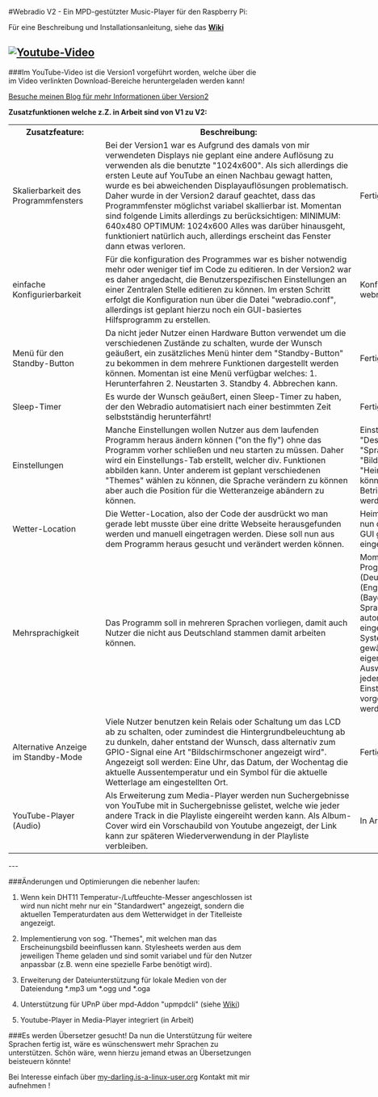 #Webradio V2 - Ein MPD-gestützter Music-Player für den Raspberry Pi:

Für eine Beschreibung und Installationsanleitung, siehe das **[Wiki](https://github.com/Acer54/Webradio_v2/wiki/startseite)**

[![Youtube-Video](http://img.youtube.com/vi/8zRfpBta6v8/0.jpg)](https://www.youtube.com/watch?v=8zRfpBta6v8)
---
###Im YouTube-Video ist die Version1 vorgeführt worden, welche über die im Video verlinkten Download-Bereiche heruntergeladen werden kann!

<a href="http://my-darling.is-a-linux-user.org/?p=349">Besuche meinen Blog für mehr Informationen über Version2</a>

__**Zusatzfunktionen welche z.Z. in Arbeit sind von V1 zu V2:**__
<table style="undefined;table-layout: fixed; width: 864px">
<colgroup>
<col style="width: 199px">
<col style="width: 665px">
</colgroup>
  <tr>
    <th>Zusatzfeature:</th>
    <th>Beschreibung:</th>
    <th>Status:</th>
  </tr>
  <tr>
    <td>Skalierbarkeit des Programmfensters</td>
    <td>Bei der Version1 war es Aufgrund des damals von mir verwendeten Displays nie geplant eine andere Auflösung zu
    verwenden als die benutzte "1024x600". Als sich allerdings die ersten Leute auf YouTube an einen Nachbau gewagt
    hatten, wurde es bei abweichenden Displayauflösungen problematisch. Daher wurde in der Version2 darauf geachtet,
    dass das Programmfenster möglichst variabel skallierbar ist. Momentan sind folgende Limits allerdings zu
    berücksichtigen:
    MINIMUM: 640x480
    OPTIMUM: 1024x600
    Alles was darüber hinausgeht, funktioniert natürlich auch, allerdings erscheint das Fenster dann etwas verloren.</td>
    <td>Fertig!</td>
  </tr>
  <tr>
    <td>einfache Konfigurierbarkeit</td>
    <td>Für die konfiguration des Programmes war es bisher notwendig mehr oder weniger tief im Code zu editieren.
    In der Version2 war es daher angedacht, die Benutzerspezifischen Einstellungen an einer Zentralen Stelle editieren
    zu können. Im ersten Schritt erfolgt die Konfiguration nun über die Datei "webradio.conf", allerdings ist geplant
    hierzu noch ein GUI-basiertes Hilfsprogramm zu erstellen.</td>
    <td>Konfiguration über webradio.conf</td>
  </tr>
  <tr>
    <td>Menü für den Standby-Button</td>
    <td>Da nicht jeder Nutzer einen Hardware Button verwendet um die verschiedenen Zustände zu schalten, wurde der
    Wunsch geäußert, ein zusätzliches Menü hinter dem "Standby-Button" zu bekommen in dem mehrere Funktionen
    dargestellt werden können.
    Momentan ist eine Menü verfügbar welches:
    1. Herunterfahren
    2. Neustarten
    3. Standby
    4. Abbrechen
    kann.</td>
    <td>Fertig!</td>
  </tr>
  <tr>
    <td>Sleep-Timer</td>
    <td>Es wurde der Wunsch geäußert, einen Sleep-Timer zu haben, der den Webradio automatisiert nach einer bestimmten
    Zeit selbstständig herunterfährt!</td>
    <td>Fertig!</td>
  </tr>
  <tr>
    <td>Einstellungen</td>
    <td>Manche Einstellungen wollen Nutzer aus dem laufenden Programm heraus ändern können ("on the fly") ohne das
    Programm vorher schließen und neu starten zu müssen. Daher wird ein Einstellungs-Tab erstellt, welcher div. Funktionen
    abbilden kann. Unter anderem ist geplant verschiedenen "Themes" wählen zu können, die Sprache verändern zu können
    aber auch die Position für die Wetteranzeige abändern zu können.</td>
    <td>Einstellungen wie "Design-Theme", "Sprache", "Bildschirmschoner", "Heimatstadt" können im laufenden Betrieb
    geändert werden!</td>
  </tr>
  <tr>
    <td>Wetter-Location</td>
    <td>Die Wetter-Location, also der Code der ausdrückt wo man gerade lebt musste über eine dritte Webseite herausgefunden
    werden und manuell eingetragen werden. Diese soll nun aus dem Programm heraus gesucht und verändert werden können.</td>
    <td>Heimatstadt kann nun direkt über das GUI gesucht und eingestellt werden!</td>
  </tr>
  <tr>
    <td>Mehrsprachigkeit</td>
    <td>Das Programm soll in mehreren Sprachen vorliegen, damit auch Nutzer die nicht aus Deutschland stammen damit
    arbeiten können.</td>
    <td>Momentan liegt das Programm in DE (Deutsch), EN (Englisch) und BY (Bayerisch) vor. 
    Die Sprache wird automatisch mittels eingestellter Systemsprache gewählt. Eine
    eigenständige Auswahl kann jederzeit über den Einstellungs-Tab vorgenommen werden.</td>
  </tr>
  <tr>
    <td>Alternative Anzeige im Standby-Mode</td>
    <td>Viele Nutzer benutzen kein Relais oder Schaltung um das LCD ab zu schalten, oder zumindest die
    Hintergrundbeleuchtung ab zu dunkeln, daher entstand der Wunsch, dass alternativ zum GPIO-Signal eine Art
    "Bildschirmschoner angezeigt wird". Angezeigt soll werden: Eine Uhr, das Datum, der Wochentag die aktuelle
    Aussentemperatur und ein Symbol für die aktuelle Wetterlage am eingestellten Ort.</td>
    <td>Fertig!</td>
  </tr>
  <tr>
    <td>YouTube-Player (Audio)</td>
    <td>Als Erweiterung zum Media-Player werden nun Suchergebnisse von YouTube mit in Suchergebnisse gelistet,
    welche wie jeder andere Track in die Playliste eingereiht werden kann. Als Album-Cover wird ein Vorschaubild
    von Youtube angezeigt, der Link kann zur späteren Wiederverwendung in der Playliste verbleiben.</td>
    <td>In Arbeit!</td>
  </tr>
</table>
---

###Änderungen und Optimierungen die nebenher laufen:
1. Wenn kein DHT11 Temperatur-/Luftfeuchte-Messer angeschlossen ist wird nun nicht mehr nur ein "Standardwert" angezeigt,
sondern die aktuellen Temperaturdaten aus dem Wetterwidget in der Titelleiste angezeigt.

2. Implementierung von sog. "Themes", mit welchen man das Erscheinungsbild beeinflussen kann. Stylesheets werden aus
dem jeweiligen Theme geladen und sind somit variabel und für den Nutzer anpassbar (z.B. wenn eine spezielle Farbe
benötigt wird).

3. Erweiterung der Dateiunterstützung für lokale Medien von der Dateiendung *.mp3 um *.ogg und *.oga

4. Unterstützung für UPnP über mpd-Addon "upmpdcli" (siehe <a href="https://github.com/Acer54/Webradio_v2/wiki/UPnP--Streaming-Support">Wiki</a>)

5. Youtube-Player in Media-Player integriert (in Arbeit)

###Es werden Übersetzer gesucht!
Da nun die Unterstützung für weitere Sprachen fertig ist, wäre es wünschenswert mehr Sprachen zu
unterstützen. Schön wäre, wenn hierzu jemand etwas an Übersetzungen beisteuern könnte!

Bei Interesse einfach über <a href="http://my-darling.is-a-linux-user.org">my-darling.is-a-linux-user.org</a> Kontakt mit mir aufnehmen !